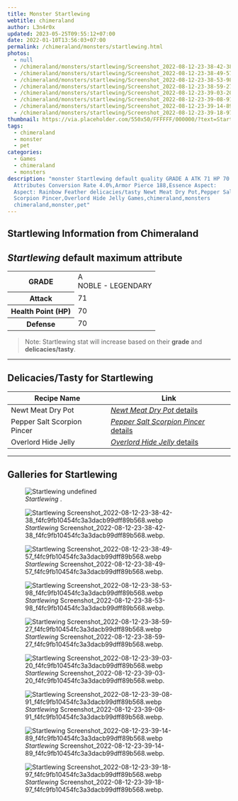 ```yaml
---
title: Monster Startlewing
webtitle: chimeraland
author: L3n4r0x
updated: 2023-05-25T09:55:12+07:00
date: 2022-01-10T13:56:03+07:00
permalink: /chimeraland/monsters/startlewing.html
photos:
  - null
  - /chimeraland/monsters/startlewing/Screenshot_2022-08-12-23-38-42-38_f4fc9fb10454fc3a3dacb99dff89b568.webp
  - /chimeraland/monsters/startlewing/Screenshot_2022-08-12-23-38-49-57_f4fc9fb10454fc3a3dacb99dff89b568.webp
  - /chimeraland/monsters/startlewing/Screenshot_2022-08-12-23-38-53-98_f4fc9fb10454fc3a3dacb99dff89b568.webp
  - /chimeraland/monsters/startlewing/Screenshot_2022-08-12-23-38-59-27_f4fc9fb10454fc3a3dacb99dff89b568.webp
  - /chimeraland/monsters/startlewing/Screenshot_2022-08-12-23-39-03-20_f4fc9fb10454fc3a3dacb99dff89b568.webp
  - /chimeraland/monsters/startlewing/Screenshot_2022-08-12-23-39-08-91_f4fc9fb10454fc3a3dacb99dff89b568.webp
  - /chimeraland/monsters/startlewing/Screenshot_2022-08-12-23-39-14-89_f4fc9fb10454fc3a3dacb99dff89b568.webp
  - /chimeraland/monsters/startlewing/Screenshot_2022-08-12-23-39-18-97_f4fc9fb10454fc3a3dacb99dff89b568.webp
thumbnail: https://via.placeholder.com/550x50/FFFFFF/000000/?text=Startlewing
tags:
  - chimeraland
  - monster
  - pet
categories:
  - Games
  - chimeraland
  - monsters
description: "monster Startlewing default quality GRADE A ATK 71 HP 70 DEF 70
  Attributes Conversion Rate 4.0%,Armor Pierce 188,Essence Aspect:
  Aspect: Rainbow Feather delicacies/tasty Newt Meat Dry Pot,Pepper Salt
  Scorpion Pincer,Overlord Hide Jelly Games,chimeraland,monsters
  chimeraland,monster,pet"
---
```


<link
  rel="stylesheet"
  href="https://rawcdn.githack.com/dimaslanjaka/Web-Manajemen/870a349/css/bootstrap-5-3-0-alpha3-wrapper.css"
/>
<section id="bootstrap-wrapper">
  <div data-bs-theme="dark">
    <h2>Startlewing Information from Chimeraland</h2>
    <h2 id="attribute"><i>Startlewing</i> default maximum attribute</h2>
    <div class="row">
      <div class="col mb-2">
        <div class="card">
          <div class="card-body">
            <table>
              <tr>
                <th>GRADE</th>
                <td>
                  A <br /><span class="text-warning">NOBLE - LEGENDARY</span>
                </td>
              </tr>
              <tr>
                <th>Attack</th>
                <td>71</td>
              </tr>
              <tr>
                <th>Health Point (HP)</th>
                <td>70</td>
              </tr>
              <tr>
                <th>Defense</th>
                <td>70</td>
              </tr>
            </table>
          </div>
        </div>
      </div>
    </div>
    <blockquote>
      Note: Startlewing stat will increase based on their <b>grade</b> and
      <b>delicacies/tasty</b>.
    </blockquote>
    <hr />
    <h2 id="delicacies">Delicacies/Tasty for Startlewing</h2>
    <div class="card">
      <div class="card-body">
        <div class="table-responsive">
          <table class="table table-striped">
            <thead>
              <tr>
                <th>Recipe Name</th>
                <th>Link</th>
              </tr>
            </thead>
            <tbody>
              <tr>
                <td>Newt Meat Dry Pot</td>
                <td>
                  <a
                    href="#"
                    class="text-primary"
                    title="Click here to view recipe Newt Meat Dry Pot details"
                    ><i>Newt Meat Dry Pot</i> details</a
                  >
                </td>
              </tr>
              <tr>
                <td>Pepper Salt Scorpion Pincer</td>
                <td>
                  <a
                    href="#"
                    class="text-primary"
                    title="Click here to view recipe Pepper Salt Scorpion Pincer details"
                    ><i>Pepper Salt Scorpion Pincer</i> details</a
                  >
                </td>
              </tr>
              <tr>
                <td>Overlord Hide Jelly</td>
                <td>
                  <a
                    href="https://www.webmanajemen.com/chimeraland/recipes/overlord-hide-jelly.html"
                    class="text-primary"
                    title="Click here to view recipe Overlord Hide Jelly details"
                    ><i>Overlord Hide Jelly</i> details</a
                  >
                </td>
              </tr>
            </tbody>
          </table>
        </div>
      </div>
    </div>
    <hr />
    <div id="gallery">
      <h2>Galleries for Startlewing</h2>
      <div class="row">
        <div class="col-lg-6 col-12">
          <figure>
            <img
              src="https://www.webmanajemen.com/undefined"
              alt="Startlewing undefined"
            />
            <figcaption><i>Startlewing</i> .</figcaption>
          </figure>
        </div>
        <div class="col-lg-6 col-12">
          <figure>
            <img
              src="https://www.webmanajemen.com/chimeraland/monsters/startlewing/Screenshot_2022-08-12-23-38-42-38_f4fc9fb10454fc3a3dacb99dff89b568.webp"
              alt="Startlewing Screenshot_2022-08-12-23-38-42-38_f4fc9fb10454fc3a3dacb99dff89b568.webp"
            />
            <figcaption>
              <i>Startlewing</i>
              Screenshot_2022-08-12-23-38-42-38_f4fc9fb10454fc3a3dacb99dff89b568.webp.
            </figcaption>
          </figure>
        </div>
        <div class="col-lg-6 col-12">
          <figure>
            <img
              src="https://www.webmanajemen.com/chimeraland/monsters/startlewing/Screenshot_2022-08-12-23-38-49-57_f4fc9fb10454fc3a3dacb99dff89b568.webp"
              alt="Startlewing Screenshot_2022-08-12-23-38-49-57_f4fc9fb10454fc3a3dacb99dff89b568.webp"
            />
            <figcaption>
              <i>Startlewing</i>
              Screenshot_2022-08-12-23-38-49-57_f4fc9fb10454fc3a3dacb99dff89b568.webp.
            </figcaption>
          </figure>
        </div>
        <div class="col-lg-6 col-12">
          <figure>
            <img
              src="https://www.webmanajemen.com/chimeraland/monsters/startlewing/Screenshot_2022-08-12-23-38-53-98_f4fc9fb10454fc3a3dacb99dff89b568.webp"
              alt="Startlewing Screenshot_2022-08-12-23-38-53-98_f4fc9fb10454fc3a3dacb99dff89b568.webp"
            />
            <figcaption>
              <i>Startlewing</i>
              Screenshot_2022-08-12-23-38-53-98_f4fc9fb10454fc3a3dacb99dff89b568.webp.
            </figcaption>
          </figure>
        </div>
        <div class="col-lg-6 col-12">
          <figure>
            <img
              src="https://www.webmanajemen.com/chimeraland/monsters/startlewing/Screenshot_2022-08-12-23-38-59-27_f4fc9fb10454fc3a3dacb99dff89b568.webp"
              alt="Startlewing Screenshot_2022-08-12-23-38-59-27_f4fc9fb10454fc3a3dacb99dff89b568.webp"
            />
            <figcaption>
              <i>Startlewing</i>
              Screenshot_2022-08-12-23-38-59-27_f4fc9fb10454fc3a3dacb99dff89b568.webp.
            </figcaption>
          </figure>
        </div>
        <div class="col-lg-6 col-12">
          <figure>
            <img
              src="https://www.webmanajemen.com/chimeraland/monsters/startlewing/Screenshot_2022-08-12-23-39-03-20_f4fc9fb10454fc3a3dacb99dff89b568.webp"
              alt="Startlewing Screenshot_2022-08-12-23-39-03-20_f4fc9fb10454fc3a3dacb99dff89b568.webp"
            />
            <figcaption>
              <i>Startlewing</i>
              Screenshot_2022-08-12-23-39-03-20_f4fc9fb10454fc3a3dacb99dff89b568.webp.
            </figcaption>
          </figure>
        </div>
        <div class="col-lg-6 col-12">
          <figure>
            <img
              src="https://www.webmanajemen.com/chimeraland/monsters/startlewing/Screenshot_2022-08-12-23-39-08-91_f4fc9fb10454fc3a3dacb99dff89b568.webp"
              alt="Startlewing Screenshot_2022-08-12-23-39-08-91_f4fc9fb10454fc3a3dacb99dff89b568.webp"
            />
            <figcaption>
              <i>Startlewing</i>
              Screenshot_2022-08-12-23-39-08-91_f4fc9fb10454fc3a3dacb99dff89b568.webp.
            </figcaption>
          </figure>
        </div>
        <div class="col-lg-6 col-12">
          <figure>
            <img
              src="https://www.webmanajemen.com/chimeraland/monsters/startlewing/Screenshot_2022-08-12-23-39-14-89_f4fc9fb10454fc3a3dacb99dff89b568.webp"
              alt="Startlewing Screenshot_2022-08-12-23-39-14-89_f4fc9fb10454fc3a3dacb99dff89b568.webp"
            />
            <figcaption>
              <i>Startlewing</i>
              Screenshot_2022-08-12-23-39-14-89_f4fc9fb10454fc3a3dacb99dff89b568.webp.
            </figcaption>
          </figure>
        </div>
        <div class="col-lg-6 col-12">
          <figure>
            <img
              src="https://www.webmanajemen.com/chimeraland/monsters/startlewing/Screenshot_2022-08-12-23-39-18-97_f4fc9fb10454fc3a3dacb99dff89b568.webp"
              alt="Startlewing Screenshot_2022-08-12-23-39-18-97_f4fc9fb10454fc3a3dacb99dff89b568.webp"
            />
            <figcaption>
              <i>Startlewing</i>
              Screenshot_2022-08-12-23-39-18-97_f4fc9fb10454fc3a3dacb99dff89b568.webp.
            </figcaption>
          </figure>
        </div>
      </div>
    </div>
  </div>
</section>